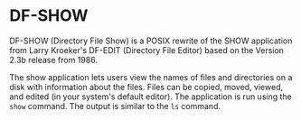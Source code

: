 DF-SHOW
=======

DF-SHOW (Directory File Show) is a POSIX rewrite of the SHOW application from Larry Kroeker's DF-EDIT (Directory File Editor) based on the Version 2.3b release from 1986.

The show application lets users view the names of files and directories on a disk with information about the files. Files can be copied, moved, viewed, and edited (in your system's default editor). The application is run using the `show` command. The output is similar to the `ls` command.
